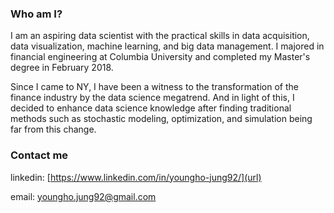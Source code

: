 
### Who am I?

I am an aspiring data scientist with the practical skills in data acquisition, data visualization, machine learning, and big data management. I majored in financial engineering at Columbia University and completed my Master's degree in February 2018.

Since I came to NY, I have been a witness to the transformation of the finance industry by the data science megatrend. And in light of this, I decided to enhance data science knowledge after finding traditional methods such as stochastic modeling, optimization, and simulation being far from this change.

### Contact me

linkedin: [https://www.linkedin.com/in/youngho-jung92/](url) 

email: [youngho.jung92@gmail.com](mailto:youngho.jung92@gmail.com)

